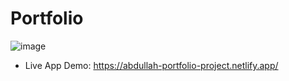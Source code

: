# Portfolio
![image](https://github.com/AbdullahNjoum98/Portfolio/assets/56254725/baae63d3-ef40-4c7b-89bc-bc79e4b03766)


- Live App Demo:
https://abdullah-portfolio-project.netlify.app/
